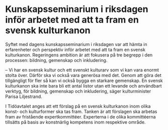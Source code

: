 # Kunskapsseminarium i riksdagen inför arbetet med att ta fram en svensk kulturkanon

Syftet med dagens kunskapsseminarium i riksdagen var att hämta in erfarenheter och perspektiv inför arbetet med att ta fram en svensk kulturkanon. Regeringens ambition är att fokusera på tre begrepp i den processen: bildning, gemenskap och inkludering.

– Vi har en svensk kultur och ett svenskt kulturarv som vi kan vara enormt stolta över. Därför ska vi också vara generösa med det. Genom att göra det tillgängligt för fler så kan vi också bygga en starkare gemenskap. En svensk kulturkanon ska inte bara bli ett antal listor utan ett levande och användbart verktyg, för bildning, gemenskap och inkludering, säger kulturminister Parisa Liljestrand.

I Tidöavtalet anges att ett förslag på en svensk kulturkanon inom olika konst\- och kulturformer ska tas fram. Tanken är att förslagen ska arbetas fram av fristående expertkommittéer. Experterna i de olika kommittéerna tillsätts på basis av konstnärlig kompetens inom respektive område.
